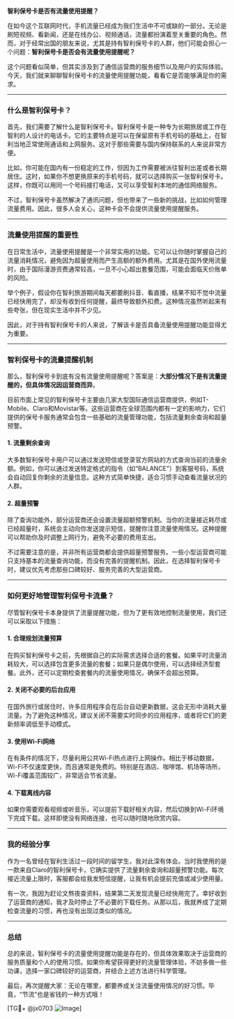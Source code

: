 **智利保号卡是否有流量使用提醒？**

在如今这个互联网时代，手机流量已经成为我们生活中不可或缺的一部分。无论是刷短视频、看新闻，还是在线办公、视频通话，流量都扮演着至关重要的角色。然而，对于经常出国的朋友来说，尤其是持有智利保号卡的人群，他们可能会担心一个问题：**智利保号卡是否会有流量使用提醒呢？**

这个问题看似简单，但其实涉及到了通信运营商的服务细节以及用户的实际体验。今天，我们就来聊聊智利保号卡的流量使用提醒功能，看看它是否能够满足你的需求。

---

### 什么是智利保号卡？

首先，我们需要了解什么是智利保号卡。智利保号卡是一种专为长期旅居或工作在智利的人设计的电话卡。它的主要特点是可以在保留原有手机号码的基础上，在智利当地正常使用通话和上网服务。这对于那些需要与国内保持联系的人来说非常方便。

比如，你可能在国内有一份稳定的工作，但因为工作需要被派往智利出差或者长期居住。这时，如果你不想更换原来的手机号码，就可以选择购买一张智利保号卡。这样，你既可以用同一个号码接打电话，又可以享受智利本地的通信网络服务。

不过，智利保号卡虽然解决了通讯问题，但也带来了一些新的挑战，比如如何管理流量费用。因此，很多人会关心，这种卡会不会提供流量使用提醒服务。

---

### 流量使用提醒的重要性

在日常生活中，流量使用提醒是一个非常实用的功能。它可以让你随时掌握自己的流量消耗情况，避免因为超量使用而产生高额的额外费用。尤其是在国外使用流量时，由于国际漫游资费通常较高，一旦不小心超出套餐范围，可能会面临天价账单的风险。

举个例子，假设你在智利旅游期间每天都要刷抖音、看直播，结果不知不觉中流量已经快用完了，却没有收到任何提醒，最终导致额外扣费。这种情况虽然听起来有些夸张，但在现实生活中并不少见。

因此，对于持有智利保号卡的人来说，了解该卡是否具备流量使用提醒功能显得尤为重要。

---

### 智利保号卡的流量提醒机制

那么，智利保号卡到底有没有流量使用提醒呢？答案是：**大部分情况下是有流量提醒的，但具体情况因运营商而异**。

目前市面上常见的智利保号卡主要由几家大型国际通信运营商提供，例如T-Mobile、Claro和Movistar等。这些运营商在全球范围内都有一定的影响力，它们提供的保号卡服务通常会包含一些基础的流量管理功能，包括流量剩余查询和超量预警。

#### 1. **流量剩余查询**
大多数智利保号卡用户可以通过发送短信或登录官方网站的方式查询当前的流量余额。例如，你可以通过发送特定格式的指令（如“BALANCE”）到客服号码，系统会自动回复你剩余的流量信息。这种方式简单快捷，适合习惯手动查看流量状况的人群。

#### 2. **超量预警**
除了查询功能外，部分运营商还会设置流量超额预警机制。当你的流量接近耗尽或已经超量时，系统会主动向你发送提示短信，提醒你注意流量使用情况。这种提醒可以帮助你及时调整上网行为，避免不必要的费用支出。

不过需要注意的是，并非所有运营商都会提供超量预警服务。一些小型运营商可能只支持基本的流量查询功能，而没有完善的提醒机制。因此，在选择智利保号卡时，建议优先考虑那些口碑较好、服务完善的大型运营商。

---

### 如何更好地管理智利保号卡流量？

尽管智利保号卡本身提供了流量提醒功能，但为了更有效地控制流量使用，我们还可以采取以下措施：

#### 1. **合理规划流量预算**
在购买智利保号卡之前，先根据自己的实际需求选择合适的套餐。如果平时流量消耗较大，可以选择包含更多流量的套餐；如果只是偶尔使用，可以选择经济型套餐。此外，还可以定期检查套餐内的流量使用情况，确保不会超出预算。

#### 2. **关闭不必要的后台应用**
在国外旅行或居住时，许多应用程序会在后台自动更新数据，这会无形中消耗大量流量。为了避免这种情况，建议关闭不需要实时同步的应用程序，或者将它们的更新频率调低至手动模式。

#### 3. **使用Wi-Fi网络**
在有条件的情况下，尽量利用公共Wi-Fi热点进行上网操作。相比于移动数据，Wi-Fi不仅速度更快，而且通常是免费的。特别是在酒店、咖啡馆、机场等场所，Wi-Fi覆盖范围较广，非常适合节省流量。

#### 4. **下载离线内容**
如果你需要观看视频或听音乐，可以提前下载好相关内容，然后切换到Wi-Fi环境下完成下载。这样即使没有网络连接，也可以随时随地欣赏内容。

---

### 我的经验分享

作为一名曾经在智利生活过一段时间的留学生，我对此深有体会。当时我使用的是一款来自Claro的智利保号卡，它确实提供了流量剩余查询和超量预警功能。每次接近流量上限时，客服都会给我发短信提醒，让我有机会提前充值或减少使用量。

有一次，我因为赶论文熬夜查资料，结果第二天发现流量已经快用完了。幸好收到了运营商的通知，我才及时停止了不必要的下载任务。从那以后，我就养成了定期检查流量的习惯，再也没有出现过类似的情况。

---

### 总结

总的来说，智利保号卡的流量使用提醒功能是存在的，但具体效果取决于运营商的服务质量和个人的使用习惯。如果你希望获得更好的流量管理体验，不妨多做一些功课，选择一家口碑较好的运营商，并结合上述方法进行科学管理。

最后，再次提醒大家：无论在哪里，都要养成关注流量使用情况的好习惯。毕竟，“节流”也是省钱的一种方式哦！

[TG💪+ @jx0703 ![Image](https://github.com/user-attachments/assets/dbca1d08-cadb-493c-b0ec-ad6f7a83f270)]